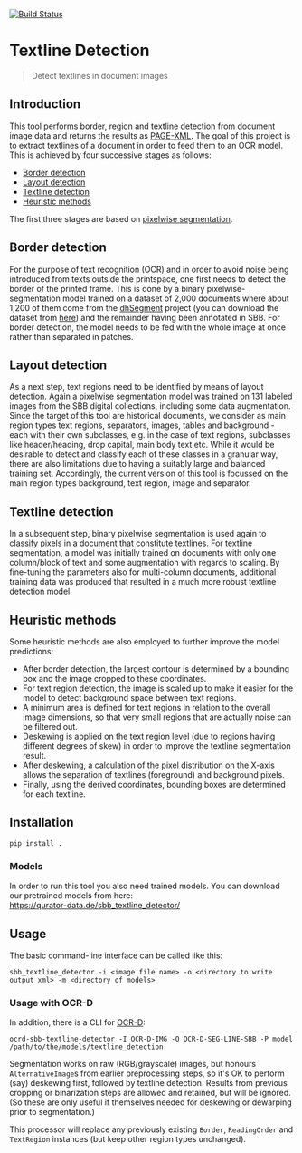 [![Build Status](https://travis-ci.org/qurator-spk/sbb_textline_detection.svg?branch=master)](https://travis-ci.org/qurator-spk/sbb_textline_detection)

# Textline Detection
> Detect textlines in document images

## Introduction
This tool performs border, region and textline detection from document image data and returns the results as [PAGE-XML](https://github.com/PRImA-Research-Lab/PAGE-XML).
The goal of this project is to extract textlines of a document in order to feed them to an OCR model. This is achieved by four successive stages as follows:
* [Border detection](https://github.com/qurator-spk/sbb_textline_detection#border-detection)
* [Layout detection](https://github.com/qurator-spk/sbb_textline_detection#layout-detection)
* [Textline detection](https://github.com/qurator-spk/sbb_textline_detection#textline-detection)
* [Heuristic methods](https://github.com/qurator-spk/sbb_textline_detection#heuristic-methods)

The first three stages are based on [pixelwise segmentation](https://github.com/qurator-spk/sbb_pixelwise_segmentation).

## Border detection
For the purpose of text recognition (OCR) and in order to avoid noise being introduced from texts outside the printspace, one first needs to detect the border of the printed frame. This is done by a binary pixelwise-segmentation model trained on a dataset of 2,000 documents where about 1,200 of them come from the [dhSegment](https://github.com/dhlab-epfl/dhSegment/) project (you can download the dataset from [here](https://github.com/dhlab-epfl/dhSegment/releases/download/v0.2/pages.zip)) and the remainder having been annotated in SBB. For border detection, the model needs to be fed with the whole image at once rather than separated in patches.

## Layout detection
As a next step, text regions need to be identified by means of layout detection. Again a pixelwise segmentation model was trained on 131 labeled images from the SBB digital collections, including some data augmentation. Since the target of this tool are historical documents, we consider as main region types text regions, separators, images, tables and background - each with their own subclasses, e.g. in the case of text regions, subclasses like header/heading, drop capital, main body text etc. While it would be desirable to detect and classify each of these classes in a granular way, there are also limitations due to having a suitably large and balanced training set. Accordingly, the current version of this tool is focussed on the main region types background, text region, image and separator. 

## Textline detection
In a subsequent step, binary pixelwise segmentation is used again to classify pixels in a document that constitute textlines. For textline segmentation, a model was initially trained on documents with only one column/block of text and some augmentation with regards to scaling. By fine-tuning the parameters also for multi-column documents, additional training data was produced that resulted in a much more robust textline detection model.

## Heuristic methods
Some heuristic methods are also employed to further improve the model predictions: 
* After border detection, the largest contour is determined by a bounding box and the image cropped to these coordinates. 
* For text region detection, the image is scaled up to make it easier for the model to detect background space between text regions.
* A minimum area is defined for text regions in relation to the overall image dimensions, so that very small regions that are actually noise can be filtered out. 
* Deskewing is applied on the text region level (due to regions having different degrees of skew) in order to improve the textline segmentation result. 
* After deskewing, a calculation of the pixel distribution on the X-axis allows the separation of textlines (foreground) and background pixels.
* Finally, using the derived coordinates, bounding boxes are determined for each textline.

## Installation
`pip install .`

### Models
In order to run this tool you also need trained models. You can download our pretrained models from here:   
https://qurator-data.de/sbb_textline_detector/

## Usage

The basic command-line interface can be called like this:

    sbb_textline_detector -i <image file name> -o <directory to write output xml> -m <directory of models>

### Usage with OCR-D

In addition, there is a CLI for [OCR-D](https://ocr-d.de/en/spec/cli):

    ocrd-sbb-textline-detector -I OCR-D-IMG -O OCR-D-SEG-LINE-SBB -P model /path/to/the/models/textline_detection

Segmentation works on raw (RGB/grayscale) images, but honours `AlternativeImage`s from earlier preprocessing steps, so it's OK to perform (say) deskewing first, followed by textline detection. Results from previous cropping or binarization steps are allowed and retained, but will be ignored. (So these are only useful if themselves needed for deskewing or dewarping prior to segmentation.) 

This processor will replace any previously existing `Border`, `ReadingOrder` and `TextRegion` instances (but keep other region types unchanged).
